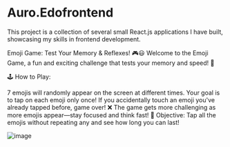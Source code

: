 # Auro.Edofrontend
This project is a collection of several small React.js applications I have built, showcasing my skills in frontend development.


Emoji Game: Test Your Memory & Reflexes! 🎮😃
Welcome to the Emoji Game, a fun and exciting challenge that tests your memory and speed! 🚀

🕹️ How to Play:

7 emojis will randomly appear on the screen at different times.
Your goal is to tap on each emoji only once!
If you accidentally touch an emoji you've already tapped before, game over! ❌
The game gets more challenging as more emojis appear—stay focused and think fast!
🎯 Objective:
Tap all the emojis without repeating any and see how long you can last!

![image](https://github.com/user-attachments/assets/7faacd90-b703-4b54-b2b4-0cfd3b7d4c24)
